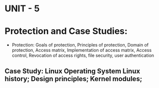# UNIT - 5 
# Protection and Case Studies:
- Protection: Goals of protection, Principles of protection, Domain of protection, Access matrix, Implementation of access matrix, Access control, Revocation of access rights, file
security, user authentication
## Case Study: Linux Operating System Linux history; Design principles; Kernel modules;
